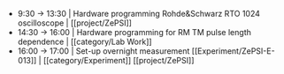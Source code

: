 - 9:30 -> 13:30 | Hardware programming Rohde&Schwarz RTO 1024 oscilloscope | [[project/ZePSI]]
- 14:30 -> 16:00 | Hardware programming for RM TM pulse length dependence | [[category/Lab Work]]
- 16:00 -> 17:00 | Set-up overnight measurement [[Experiment/ZePSI-E-013]] | [[category/Experiment]] [[project/ZePSI]]